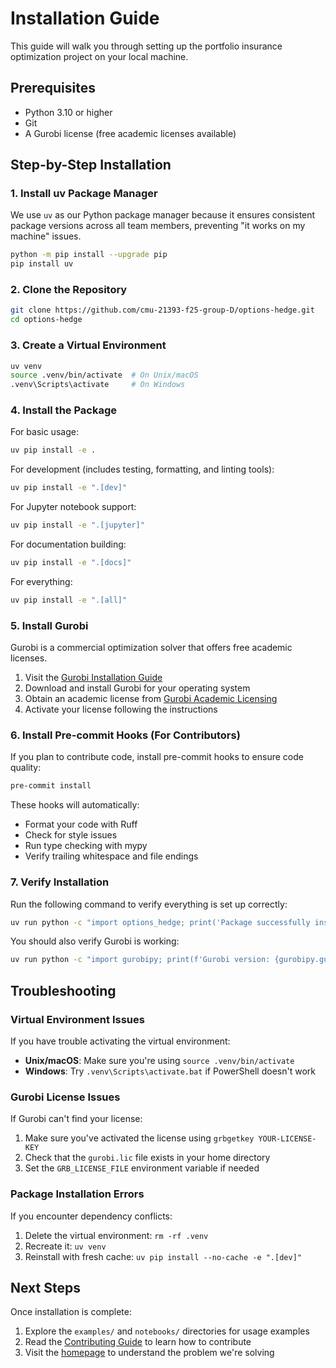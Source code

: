 # Installation Guide

This guide will walk you through setting up the portfolio insurance optimization project on your local machine.

## Prerequisites

- Python 3.10 or higher
- Git
- A Gurobi license (free academic licenses available)

## Step-by-Step Installation

### 1. Install uv Package Manager

We use `uv` as our Python package manager because it ensures consistent package versions across all team members, preventing "it works on my machine" issues.

```bash
python -m pip install --upgrade pip
pip install uv
```

### 2. Clone the Repository

```bash
git clone https://github.com/cmu-21393-f25-group-D/options-hedge.git
cd options-hedge
```

### 3. Create a Virtual Environment

```bash
uv venv
source .venv/bin/activate  # On Unix/macOS
.venv\Scripts\activate     # On Windows
```

### 4. Install the Package

For basic usage:

```bash
uv pip install -e .
```

For development (includes testing, formatting, and linting tools):

```bash
uv pip install -e ".[dev]"
```

For Jupyter notebook support:

```bash
uv pip install -e ".[jupyter]"
```

For documentation building:

```bash
uv pip install -e ".[docs]"
```

For everything:

```bash
uv pip install -e ".[all]"
```

### 5. Install Gurobi

Gurobi is a commercial optimization solver that offers free academic licenses.

1. Visit the [Gurobi Installation Guide](https://www.gurobi.com/documentation/quickstart.html)
2. Download and install Gurobi for your operating system
3. Obtain an academic license from [Gurobi Academic Licensing](https://www.gurobi.com/academia/academic-program-and-licenses/)
4. Activate your license following the instructions

### 6. Install Pre-commit Hooks (For Contributors)

If you plan to contribute code, install pre-commit hooks to ensure code quality:

```bash
pre-commit install
```

These hooks will automatically:

- Format your code with Ruff
- Check for style issues
- Run type checking with mypy
- Verify trailing whitespace and file endings

### 7. Verify Installation

Run the following command to verify everything is set up correctly:

```bash
uv run python -c "import options_hedge; print('Package successfully installed!')"
```

You should also verify Gurobi is working:

```bash
uv run python -c "import gurobipy; print(f'Gurobi version: {gurobipy.gurobi.version()}')"
```

## Troubleshooting

### Virtual Environment Issues

If you have trouble activating the virtual environment:

- **Unix/macOS**: Make sure you're using `source .venv/bin/activate`
- **Windows**: Try `.venv\Scripts\activate.bat` if PowerShell doesn't work

### Gurobi License Issues

If Gurobi can't find your license:

1. Make sure you've activated the license using `grbgetkey YOUR-LICENSE-KEY`
2. Check that the `gurobi.lic` file exists in your home directory
3. Set the `GRB_LICENSE_FILE` environment variable if needed

### Package Installation Errors

If you encounter dependency conflicts:

1. Delete the virtual environment: `rm -rf .venv`
2. Recreate it: `uv venv`
3. Reinstall with fresh cache: `uv pip install --no-cache -e ".[dev]"`

## Next Steps

Once installation is complete:

1. Explore the `examples/` and `notebooks/` directories for usage examples
2. Read the [Contributing Guide](contributing.md) to learn how to contribute
3. Visit the [homepage](index.md) to understand the problem we're solving
